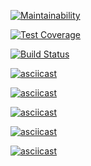 [![Maintainability](https://api.codeclimate.com/v1/badges/e3745f794b27363cb0cf/maintainability)](https://codeclimate.com/github/sergejij/project-lvl1-s388/maintainability)

[![Test Coverage](https://api.codeclimate.com/v1/badges/e3745f794b27363cb0cf/test_coverage)](https://codeclimate.com/github/sergejij/project-lvl1-s388/test_coverage)

[![Build Status](https://travis-ci.org/sergejij/project-lvl1-s388.svg?branch=master)](https://travis-ci.org/sergejij/project-lvl1-s388)

[![asciicast](https://asciinema.org/a/d0x6Zs2PW62VfLQQkvqXPruYa.svg)](https://asciinema.org/a/d0x6Zs2PW62VfLQQkvqXPruYa)

[![asciicast](https://asciinema.org/a/sIpnTEiuVeMPwXivXIS2qUUul.svg)](https://asciinema.org/a/sIpnTEiuVeMPwXivXIS2qUUul)

[![asciicast](https://asciinema.org/a/Cvt05B6OP2Rw6XHoS9WciRELz.svg)](https://asciinema.org/a/Cvt05B6OP2Rw6XHoS9WciRELz)

[![asciicast](https://asciinema.org/a/UoKUIhXDCJgWGzBgBjC2GzNU5.svg)](https://asciinema.org/a/UoKUIhXDCJgWGzBgBjC2GzNU5)

[![asciicast](https://asciinema.org/a/Du9IwG8OxrlJZMwJKJar6qWTQ.svg)](https://asciinema.org/a/Du9IwG8OxrlJZMwJKJar6qWTQ)
